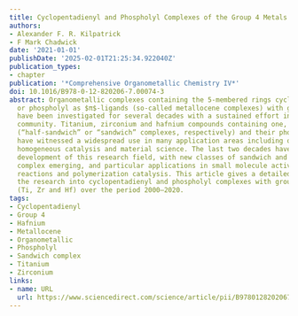```yaml
---
title: Cyclopentadienyl and Phospholyl Complexes of the Group 4 Metals
authors:
- Alexander F. R. Kilpatrick
- F Mark Chadwick
date: '2021-01-01'
publishDate: '2025-02-01T21:25:34.922040Z'
publication_types:
- chapter
publication: '*Comprehensive Organometallic Chemistry IV*'
doi: 10.1016/B978-0-12-820206-7.00074-3
abstract: Organometallic complexes containing the 5-membered rings cyclopentadienyl
  or phospholyl as $π$-ligands (so-called metallocene complexes) with group 4 metals
  have been investigated for several decades with a sustained effort in the scientific
  community. Titanium, zirconium and hafnium compounds containing one, or two Cp rings
  (“half-sandwich” or “sandwich” complexes, respectively) and their phospholyl analogues
  have witnessed a widespread use in many application areas including organic synthesis,
  homogeneous catalysis and material science. The last two decades have seen a significant
  development of this research field, with new classes of sandwich and half-sandwich
  complex emerging, and particular applications in small molecule activation, dehydrocoupling
  reactions and polymerization catalysis. This article gives a detailed account of
  the research into cyclopentadienyl and phospholyl complexes with group 4 metals
  (Ti, Zr and Hf) over the period 2000–2020.
tags:
- Cyclopentadienyl
- Group 4
- Hafnium
- Metallocene
- Organometallic
- Phospholyl
- Sandwich complex
- Titanium
- Zirconium
links:
- name: URL
  url: https://www.sciencedirect.com/science/article/pii/B9780128202067000743 https://doi.org/10.1016/B978-0-12-820206-7.00074-3
---
```

